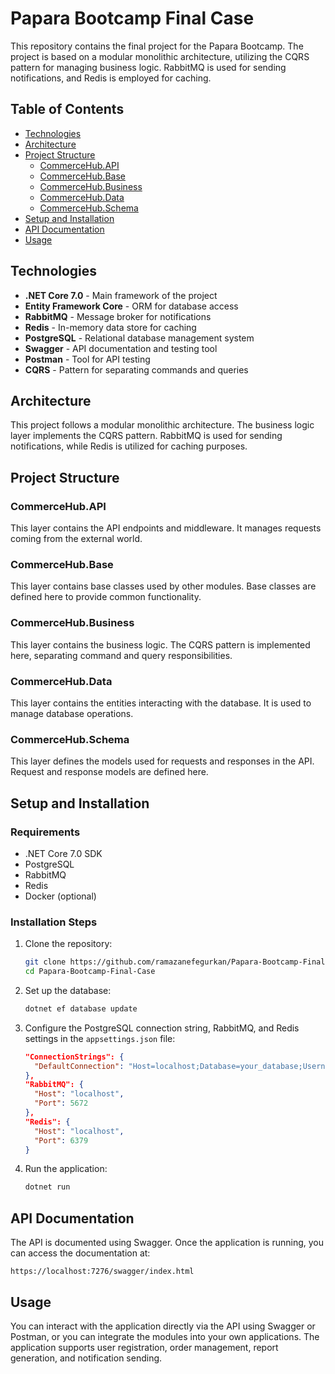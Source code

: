 
# Papara Bootcamp Final Case

This repository contains the final project for the Papara Bootcamp. The project is based on a modular monolithic architecture, utilizing the CQRS pattern for managing business logic. RabbitMQ is used for sending notifications, and Redis is employed for caching.

## Table of Contents

- [Technologies](#technologies)
- [Architecture](#architecture)
- [Project Structure](#project-structure)
  - [CommerceHub.API](#commercehubapi)
  - [CommerceHub.Base](#commercehubbase)
  - [CommerceHub.Business](#commercehubbusiness)
  - [CommerceHub.Data](#commercehubdata)
  - [CommerceHub.Schema](#commercehubschema)
- [Setup and Installation](#setup-and-installation)
- [API Documentation](#api-documentation)
- [Usage](#usage)

## Technologies

- **.NET Core 7.0** - Main framework of the project
- **Entity Framework Core** - ORM for database access
- **RabbitMQ** - Message broker for notifications
- **Redis** - In-memory data store for caching
- **PostgreSQL** - Relational database management system
- **Swagger** - API documentation and testing tool
- **Postman** - Tool for API testing
- **CQRS** - Pattern for separating commands and queries

## Architecture

This project follows a modular monolithic architecture. The business logic layer implements the CQRS pattern. RabbitMQ is used for sending notifications, while Redis is utilized for caching purposes.

## Project Structure

### CommerceHub.API

This layer contains the API endpoints and middleware. It manages requests coming from the external world.

### CommerceHub.Base

This layer contains base classes used by other modules. Base classes are defined here to provide common functionality.

### CommerceHub.Business

This layer contains the business logic. The CQRS pattern is implemented here, separating command and query responsibilities.

### CommerceHub.Data

This layer contains the entities interacting with the database. It is used to manage database operations.

### CommerceHub.Schema

This layer defines the models used for requests and responses in the API. Request and response models are defined here.

## Setup and Installation

### Requirements

- .NET Core 7.0 SDK
- PostgreSQL
- RabbitMQ
- Redis
- Docker (optional)

### Installation Steps

1. Clone the repository:
   ```bash
   git clone https://github.com/ramazanefegurkan/Papara-Bootcamp-Final-Case.git
   cd Papara-Bootcamp-Final-Case
   ```

2. Set up the database:
   ```bash
   dotnet ef database update
   ```

3. Configure the PostgreSQL connection string, RabbitMQ, and Redis settings in the `appsettings.json` file:
   ```json
   "ConnectionStrings": {
     "DefaultConnection": "Host=localhost;Database=your_database;Username=your_username;Password=your_password"
   },
   "RabbitMQ": {
     "Host": "localhost",
     "Port": 5672
   },
   "Redis": {
     "Host": "localhost",
     "Port": 6379
   }
   ```

4. Run the application:
   ```bash
   dotnet run
   ```

## API Documentation

The API is documented using Swagger. Once the application is running, you can access the documentation at:

```
https://localhost:7276/swagger/index.html
```

## Usage

You can interact with the application directly via the API using Swagger or Postman, or you can integrate the modules into your own applications. The application supports user registration, order management, report generation, and notification sending.
